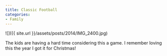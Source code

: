 ```yaml
---
title: Classic Football
categories:
- Family
---
```


![]({{ site.url }}/assets/posts/2014/IMG_2400.jpg)
  



The kids are having a hard time considering this a game. I remember loving this the year I got it for Christmas!
